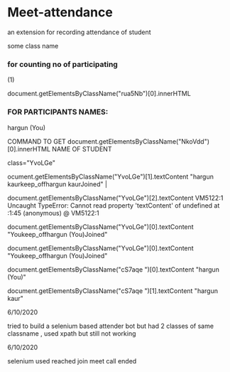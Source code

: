 # Meet-attendance
an extension for recording attendance of student 



some class name 
### for counting no of participating
<span class="rua5Nb" jsname="EydYod">(1)</span>   

document.getElementsByClassName("rua5Nb")[0].innerHTML

### FOR PARTICIPANTS NAMES:
<div class="cS7aqe NkoVdd">hargun (You)</div>

COMMAND TO GET 
document.getElementsByClassName("NkoVdd")[0].innerHTML NAME OF STUDENT 


class="YvoLGe"


ocument.getElementsByClassName("YvoLGe")[1].textContent
"hargun kaurkeep_offhargun kaurJoined"  |


document.getElementsByClassName("YvoLGe")[2].textContent
VM5122:1 Uncaught TypeError: Cannot read property 'textContent' of undefined
    at <anonymous>:1:45
(anonymous) @ VM5122:1
    
document.getElementsByClassName("YvoLGe")[0].textContent
"Youkeep_offhargun (You)Joined"


document.getElementsByClassName("YvoLGe")[0].textContent
"Youkeep_offhargun (You)Joined"


document.getElementsByClassName("cS7aqe ")[0].textContent
"hargun (You)"


document.getElementsByClassName("cS7aqe ")[1].textContent
"hargun kaur"


6/10/2020

tried to build a selenium based attender bot but had 2 classes of same classname , used xpath but still not working 

6/10/2020

selenium used reached join meet call ended
